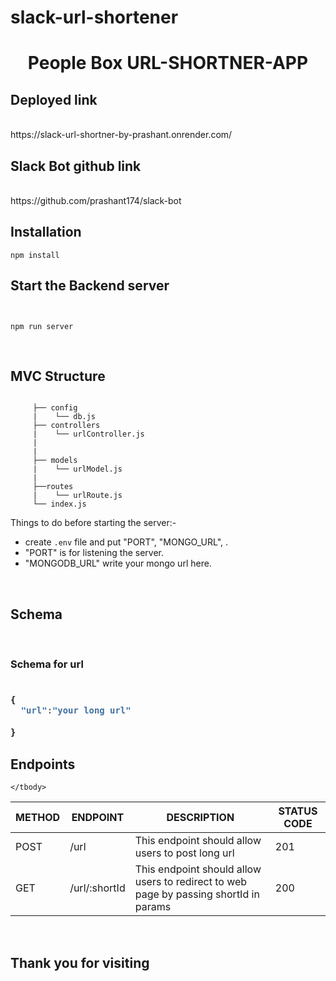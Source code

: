 # slack-url-shortener
<h1 align="center">People Box URL-SHORTNER-APP</h1>

## Deployed link

<br>
https://slack-url-shortner-by-prashant.onrender.com/

<br>

##  Slack Bot github link

<br>
https://github.com/prashant174/slack-bot

<br>

## Installation

```
npm install
```

## Start the Backend server 

```


npm run server
```


<br>

##  MVC Structure

```

     ├── config
     |    └── db.js
     ├── controllers
     |    └── urlController.js
     |    
     |    
     ├── models
     |    └── urlModel.js
     |   
     ├──routes
     |    └── urlRoute.js
     └── index.js
```
Things to do before starting the server:- 

-  create `.env` file and put "PORT", "MONGO_URL", .
- "PORT" is for listening the server.
- "MONGODB_URL" write your mongo url here.


<br>

## Schema 

<br>

<h3><strong>Schema for url</strong><h3>

```js

{
  "url":"your long url"
  
}
```






## Endpoints

<table>
    <thead>
        <tr>
            <th>METHOD</th>
            <th>ENDPOINT</th>
            <th>DESCRIPTION</th>
            <th>STATUS CODE</th>
        </tr>
    </thead>
    <tbody>
        <tr>
            <td>POST</td>
            <td>/url</td>
            <td>This endpoint should allow users to post long url</td>
            <td>201</td>
        </tr>
        <tr>
            <td>GET</td>
            <td>/url/:shortId</td>
            <td>This endpoint should allow users to redirect to web page by passing shortId in params</td>
            <td>200</td>
        </tr>
       
    </tbody>
</table>


<br>

## Thank you for visiting

